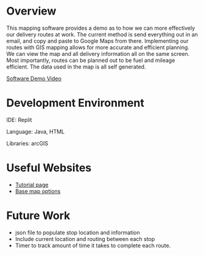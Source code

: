 # Overview

This mapping software provides a demo as to how we can more effectively our delivery routes at work. The current method is send everything out in an email, and copy and paste to Google Maps from there. Implementing our routes with GIS mapping allows for more accurate and efficient planning. We can view the map and all delivery information all on the same screen. Most importantly, routes can be planned out to be fuel and mileage efficient. The data used in the map is all self generated.


[Software Demo Video](https://www.youtube.com/watch?v=CYiD5BwKhQ4&t=3s)

# Development Environment

IDE: Replit

Language: Java, HTML

Libraries: arcGIS

# Useful Websites

* [Tutorial page](https://developers.arcgis.com/javascript/latest/)
* [Base map options](https://developers.arcgis.com/javascript/latest/api-reference/esri-Map.html#basemap)

# Future Work
* json file to populate stop location and information
* Include current location and routing between each stop
* Timer to track amount of time it takes to complete each route.
